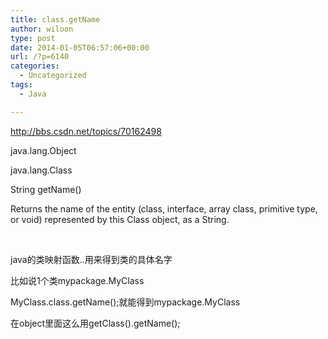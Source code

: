```yaml
---
title: class.getName
author: wiloon
type: post
date: 2014-01-05T06:57:06+00:00
url: /?p=6140
categories:
  - Uncategorized
tags:
  - Java

---
```

<http://bbs.csdn.net/topics/70162498>

java.lang.Object
  
java.lang.Class

String getName()
  
Returns the name of the entity (class, interface, array class, primitive type, or void) represented by this Class object, as a String.

&nbsp;

java的类映射函数..用来得到类的具体名字

比如说1个类mypackage.MyClass

MyClass.class.getName();就能得到mypackage.MyClass

在object里面这么用getClass().getName();